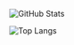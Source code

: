 ![GitHub Stats](https://github-readme-stats.vercel.app/api?username=talgatulyzh&show_icons=true&theme=transparent)

![Top Langs](https://github-readme-stats.vercel.app/api/top-langs/?username=talgatulyzh&layout=compact)
